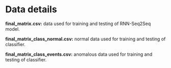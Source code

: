 # Data details

**final_matrix.csv:** data used for training and testing of RNN-Seq2Seq model.

**final_matrix_class_normal.csv:** normal data used for training and testing of classifier.

**final_matrix_class_events.csv:** anomalous data used for training and testing of classifier.